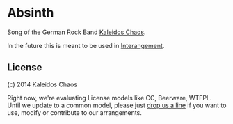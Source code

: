 Absinth
=======

Song of the German Rock Band [Kaleidos Chaos](http://kaleidos-chaos.de).

In the future this is meant to be used in [Interangement](https://github.com/Xiphe/Interangement).

License
-------

(c) 2014 Kaleidos Chaos

Right now, we're evaluating License models like CC, Beerware, WTFPL.  
Until we update to a common model, please just [drop us a line](mailto:contribute@kaleidos-chaos.de)
if you want to use, modify or contribute to our arrangements.